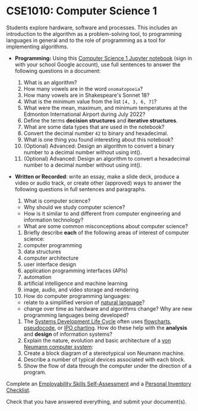 # CSE1010: Computer Science 1

Students explore hardware, software and processes. This includes an introduction to the algorithm as a problem-solving tool, to programming languages in general and to the role of programming as a tool for implementing algorithms.

* **Programming:** Using this [Computer Science 1 Jupyter notebook](https://hub.callysto.ca/jupyter/hub/user-redirect/git-pull?repo=https%3A%2F%2Fgithub.com%2Fcallysto%2Fcurriculum-notebooks&branch=master&subPath=TechnologyStudies/ComputerScience1/computer-science-1.ipynb&depth=1) (sign in with your school Google account), use full sentences to answer the following questions in a document:
  1. What is an algorithm?
  1. How many vowels are in the word `onomatopoeia`?
  1. How many vowels are in Shakespeare's Sonnet 18?
  1. What is the minimum value from the list `[4, 3, 6, 7]`?
  1. What were the mean, maximum, and minimum temperatures at the Edmonton International Airport during July 2022?
  1. Define the terms **decision structures** and **iterative structures**.
  1. What are some data types that are used in the notebook?
  1. Convert the decimal number `42` to binary and hexadecimal.
  1. What is one thing you found interesting about this notebook?
  1. (Optional) Advanced: Design an algorithm to convert a binary number to a decimal number without using int().
  1. (Optional) Advanced: Design an algorithm to convert a hexadecimal number to a decimal number without using int().

* **Written or Recorded**: write an essay, make a slide deck, produce a video or audio track, or create other (approved) ways to answer the following questions in full sentences and paragraphs.
  1. What is computer science?
    * Why should we study computer science?
    * How is it similar to and different from computer engineering and information technology?
    * What are some common misconceptions about computer science?
  1. Briefly describe **each** of the following areas of interest of computer science:
    1. computer programming
    1. data structures
    1. computer architecture
    1. user interface design
    1. application programming interfaces (APIs)
    1. automation
    1. artificial intelligence and machine learning
    1. image, audio, and video storage and rendering
  1. How do computer programming languages:
    * relate to a simplified version of [natural language](https://en.wikipedia.org/wiki/Natural_language)?
    * change over time as hardware and algorithms change? Why are new programming languages being developed?
  1. The [Systems Development Life Cycle](https://en.wikipedia.org/wiki/Systems_development_life_cycle) often uses [flowcharts](https://en.wikipedia.org/wiki/Flowchart), [pseudocode](https://en.wikipedia.org/wiki/Pseudocode), or [IPO charting](https://en.wikipedia.org/wiki/IPO_model). How do these help with the **analysis** and **design** of information systems?
  1. Explain the nature, evolution and basic architecture of a [von Neumann computer system](https://en.wikipedia.org/wiki/Von_Neumann_architecture):
    1. Create a block diagram of a stereotypical von Neumann machine.
    1. Describe a number of typical devices associated with each block.
    1. Show the flow of data through the computer under the direction of a program.

Complete an [Employability Skills Self-Assessment](https://docs.google.com/forms/d/e/1FAIpQLSeg5oKGSpVoPOOobLzBy20qugNRzDVHIJ4GU4AR6stKZwMFeg/viewform?usp=pp_url&entry.1608836029=CSE1010) and a [Personal Inventory Checklist](https://docs.google.com/forms/d/e/1FAIpQLSdOEdGul7Omr2ggimeQU-dwUKrWGPU9t52ocposyntKgm7Kjg/viewform?usp=pp_url&entry.1721107223=CSE1010).

Check that you have answered everything, and submit your document(s).
